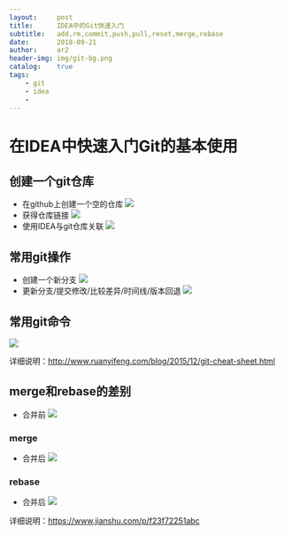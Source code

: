 ```yaml
---
layout:     post
title:      IDEA中的Git快速入门
subtitle:   add,rm,commit,push,pull,reset,merge,rebase
date:       2018-09-21
author:     ar2
header-img: img/git-bg.png
catalog: 	true
tags:
    - git
    - idea
    - 
---
```

# 在IDEA中快速入门Git的基本使用

    
## 创建一个git仓库
* 在github上创建一个空的仓库
![](http://i.aracg.cc/img/git-crtSrc.png)
* 获得仓库链接
![](http://i.aracg.cc/img/git-crtSrc1.png)
* 使用IDEA与git仓库关联
![](http://i.aracg.cc/img/git-clone.png)
## 常用git操作
* 创建一个新分支
![](http://i.aracg.cc/img/git-branch.png)
* 更新分支/提交修改/比较差异/时间线/版本回退
![](http://i.aracg.cc/img/git-opt.png)
## 常用git命令
![](http://i.aracg.cc/img/git-bg.png)

详细说明：<a href="http://www.ruanyifeng.com/blog/2015/12/git-cheat-sheet.html">http://www.ruanyifeng.com/blog/2015/12/git-cheat-sheet.html</a>
## merge和rebase的差别
* 合并前
![](https://upload-images.jianshu.io/upload_images/305877-5dece524b7130343.png?imageMogr2/auto-orient/)

### merge
* 合并后
![](https://upload-images.jianshu.io/upload_images/305877-c4ddfcf679821e2f.png?imageMogr2/auto-orient/)
### rebase
* 合并后
![](https://upload-images.jianshu.io/upload_images/305877-467ba180733adca1.png?imageMogr2/auto-orient/)

详细说明：<a href="https://www.jianshu.com/p/f23f72251abc">https://www.jianshu.com/p/f23f72251abc</a>